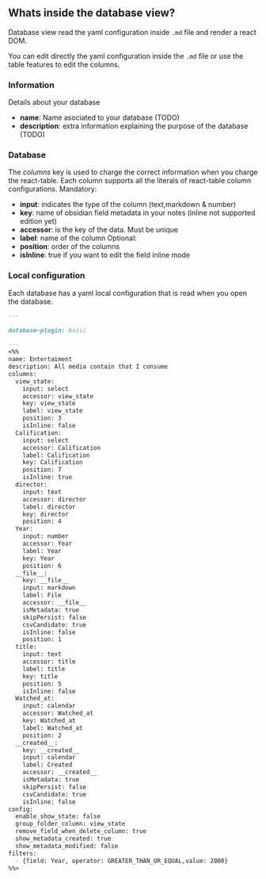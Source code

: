 ## Whats inside the database view?
Database view read the yaml configuration inside `.md` file and render a react DOM.

You can edit directly the yaml configuration inside the `.md` file or use the table features to edit the columns.
### Information
Details about your database
- **name**: Name asociated to your database (TODO)
- **description**: extra information explaining the purpose of the database (TODO)
### Database
The *columns* key is used to charge the correct information when you charge the react-table. Each column supports all the literals of react-table column configurations. 
Mandatory:
- **input**: indicates the type of the column (text,markdown & number)
- **key**: name of obsidian field metadata in your notes (inline not supported edition yet)
- **accessor**: is the key of the data. Must be unique
- **label**: name of the column
Optional:
- **position**: order of the columns
- **isInline**: true if you want to edit the field inline mode


### Local configuration
Each database has a yaml local configuration that is read when you open the database.

```markdown
---

database-plugin: basic

---
<%%
name: Entertaiment
description: All media contain that I consume
columns:
  view_state:
    input: select
    accessor: view_state
    key: view_state
    label: view_state
    position: 3
    isInline: false
  Calification:
    input: select
    accessor: Calification
    label: Calification
    key: Calification
    position: 7
    isInline: true
  director:
    input: text
    accessor: director
    label: director
    key: director
    position: 4
  Year:
    input: number
    accessor: Year
    label: Year
    key: Year
    position: 6
  __file__:
    key: __file__
    input: markdown
    label: File
    accessor: __file__
    isMetadata: true
    skipPersist: false
    csvCandidate: true
    isInline: false
    position: 1
  title:
    input: text
    accessor: title
    label: title
    key: title
    position: 5
    isInline: false
  Watched_at:
    input: calendar
    accessor: Watched_at
    key: Watched_at
    label: Watched_at
    position: 2
  __created__:
    key: __created__
    input: calendar
    label: Created
    accessor: __created__
    isMetadata: true
    skipPersist: false
    csvCandidate: true
    isInline: false
config:
  enable_show_state: false
  group_folder_column: view_state
  remove_field_when_delete_column: true
  show_metadata_created: true
  show_metadata_modified: false
filters:
  - {field: Year, operator: GREATER_THAN_OR_EQUAL,value: 2000}
%%>
```